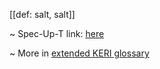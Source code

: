 [[def: salt, salt]]

~ Spec-Up-T link: <a href='https://weboftrust.github.io/WOT-terms/docs/glossary/salt'>here</a>

~ More in <a href="https://weboftrust.github.io/WOT-terms/docs/glossary/salt">extended KERI glossary</a>
